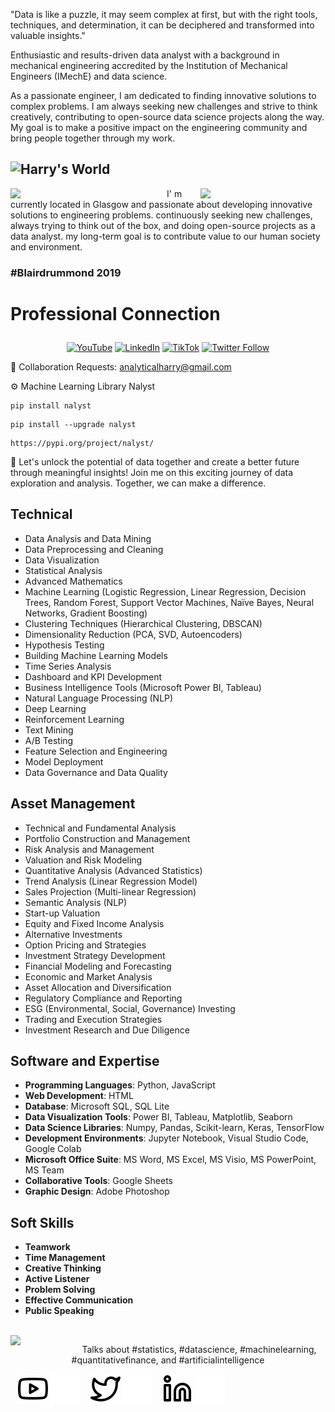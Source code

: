 <p align="leftr"> "Data is like a puzzle, it may seem complex at first, but with the right tools, techniques, and determination, it can be deciphered and transformed into valuable insights."

Enthusiastic and results-driven data analyst with a background in mechanical engineering accredited by the Institution of Mechanical Engineers (IMechE) and data science.
  
As a passionate engineer, I am dedicated to finding innovative solutions to complex problems. I am always seeking new challenges and strive to think creatively, contributing to open-source data science projects along the way. My goal is to make a positive impact on the engineering community and bring people together through my work. 
  

![Harry's World](https://raw.githubusercontent.com/harryworlds/harryworlds/main/glasgow.jpg)
---

<img width="250" align='left' src="https://github.com/harryworlds/harryworlds/blob/main/park.jpg">
  
<img width="200" align='right' src="https://github.com/harryworlds/harryworlds/blob/main/glasgow.png">
I' m currently located in Glasgow and passionate about developing innovative solutions to engineering problems. continuously seeking new challenges, always trying to think out of the box, and doing open-source projects as a data analyst. my long-term goal is to contribute value to our human society and environment. 
<br />

### #Blairdrummond 2019
# <p aligh="center"> Professional Connection </p>

<p align="center">
  <a href="https://www.youtube.com/@AnalyticalHarry"><img src="https://img.shields.io/website?label=YouTube&style=for-the-badge&url=https://www.youtube.com/@AnalyticalHarry" alt="YouTube"></a>
  <a href="https://www.linkedin.com/in/analyticalharry/"><img src="https://img.shields.io/website?label=LinkedIn&style=for-the-badge&url=https://www.linkedin.com/in/analyticalharry/" alt="LinkedIn"></a>
  <a href="https://www.tiktok.com/@analyticalharry"><img src="https://img.shields.io/badge/@AnalyticalHarry-%23FF0000?style=for-the-badge&logo=tiktok&logoColor=white" alt="TikTok"></a>
  <a href="https://twitter.com/AnalyticalHarry"><img src="https://img.shields.io/twitter/follow/AnalyticalHarry?color=1DA1F2&logo=twitter&style=for-the-badge" alt="Twitter Follow"></a>
</p>

🤝 Collaboration Requests: analyticalharry@gmail.com

⚙️ Machine Learning Library Nalyst
```text
pip install nalyst
```
```text
pip install --upgrade nalyst
```
```text
https://pypi.org/project/nalyst/
```
🔑 Let's unlock the potential of data together and create a better future through meaningful insights! Join me on this exciting journey of data exploration and analysis. Together, we can make a difference.
<br />

## Technical 
- Data Analysis and Data Mining
- Data Preprocessing and Cleaning
- Data Visualization
- Statistical Analysis
- Advanced Mathematics
- Machine Learning (Logistic Regression, Linear Regression, Decision Trees, Random Forest, Support Vector Machines, Naïve Bayes, Neural Networks, Gradient Boosting)
- Clustering Techniques (Hierarchical Clustering, DBSCAN)
- Dimensionality Reduction (PCA, SVD, Autoencoders)
- Hypothesis Testing
- Building Machine Learning Models
- Time Series Analysis
- Dashboard and KPI Development
- Business Intelligence Tools (Microsoft Power BI, Tableau)
- Natural Language Processing (NLP)
- Deep Learning
- Reinforcement Learning
- Text Mining
- A/B Testing
- Feature Selection and Engineering
- Model Deployment
- Data Governance and Data Quality


## Asset Management 
- Technical and Fundamental Analysis
- Portfolio Construction and Management
- Risk Analysis and Management
- Valuation and Risk Modeling
- Quantitative Analysis (Advanced Statistics)
- Trend Analysis (Linear Regression Model)
- Sales Projection (Multi-linear Regression)
- Semantic Analysis (NLP)
- Start-up Valuation
- Equity and Fixed Income Analysis
- Alternative Investments
- Option Pricing and Strategies
- Investment Strategy Development
- Financial Modeling and Forecasting
- Economic and Market Analysis
- Asset Allocation and Diversification
- Regulatory Compliance and Reporting
- ESG (Environmental, Social, Governance) Investing
- Trading and Execution Strategies
- Investment Research and Due Diligence

##  Software and Expertise
- **Programming Languages**: Python, JavaScript
- **Web Development**: HTML
- **Database**: Microsoft SQL, SQL Lite
- **Data Visualization Tools**: Power BI, Tableau, Matplotlib, Seaborn
- **Data Science Libraries**: Numpy, Pandas, Scikit-learn, Keras, TensorFlow
- **Development Environments**: Jupyter Notebook, Visual Studio Code, Google Colab
- **Microsoft Office Suite**: MS Word, MS Excel, MS Visio, MS PowerPoint, MS Team
- **Collaborative Tools**: Google Sheets
- **Graphic Design**: Adobe Photoshop

##  Soft Skills
- **Teamwork**
- **Time Management**
- **Creative Thinking**
- **Active Listener**
- **Problem Solving**
- **Effective Communication**
- **Public Speaking**

<br />

<img width="100" align='left' src="https://i.giphy.com/media/MT5UUV1d4CXE2A37Dg/giphy.webp">

<p align="center">Talks about #statistics, #datascience, #machinelearning, #quantitativefinance, and #artificialintelligence

&nbsp;&nbsp;
[![website](./img/youtube-light.svg)](https://www.youtube.com/@AnalyticalHarry#gh-light-mode-only)
[![website](./img/youtube-dark.svg)](https://www.youtube.com/@AnalyticalHarry#gh-dark-mode-only)
&nbsp;&nbsp;
[![website](./img/twitter-light.svg)](https://twitter.com/AnalyticalHarry#gh-light-mode-only)
[![website](./img/twitter-dark.svg)](https://twitter.com/AnalyticalHarry#gh-dark-mode-only)
&nbsp;&nbsp;
[![website](./img/linkedin-light.svg)](https://www.linkedin.com/in/thapahemant/#gh-light-mode-only)
[![website](./img/linkedin-dark.svg)](https://www.linkedin.com/in/thapahemant/#gh-dark-mode-only)
&nbsp;&nbsp;
